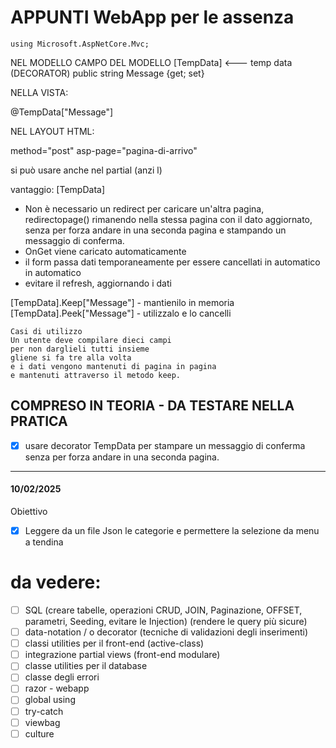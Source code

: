 
# APPUNTI WebApp per le assenza 

```
using Microsoft.AspNetCore.Mvc;
```

NEL MODELLO
CAMPO DEL MODELLO
[TempData] <--- temp data (DECORATOR)
public string Message {get; set}

NELLA VISTA:
<p> @TempData["Message"]</p>

NEL LAYOUT HTML:
<form> method="post" asp-page="pagina-di-arrivo"</form>

si può usare anche nel partial (anzi l)

vantaggio: [TempData]
- Non è necessario un redirect per caricare un'altra pagina, redirectopage() 
rimanendo nella stessa pagina con il dato aggiornato, senza per forza andare in una seconda pagina e stampando un messaggio di conferma. 
- OnGet viene caricato automaticamente 
- il form passa dati temporaneamente per essere cancellati in automatico in automatico
- evitare il refresh, aggiornando i dati

[TempData].Keep["Message"] - mantienilo in memoria
[TempData].Peek["Message"] - utilizzalo e lo cancelli

```
Casi di utilizzo
Un utente deve compilare dieci campi
per non darglieli tutti insieme
gliene si fa tre alla volta
e i dati vengono mantenuti di pagina in pagina
e mantenuti attraverso il metodo keep.
```

## COMPRESO IN TEORIA - DA TESTARE NELLA PRATICA 
- [x] usare decorator TempData per stampare un messaggio di conferma senza per forza andare in una seconda pagina.

---
#### 10/02/2025

Obiettivo
- [x] Leggere da un file Json le categorie e permettere la selezione da menu a tendina 


# da vedere:
- [ ] SQL (creare tabelle, operazioni CRUD, JOIN, Paginazione, 
      OFFSET, parametri, Seeding, evitare le Injection) (rendere le query più sicure)
- [ ] data-notation / o decorator (tecniche di validazioni degli inserimenti)
- [ ] classi utilities per il front-end (active-class)
- [ ] integrazione partial views (front-end modulare)
- [ ] classe utilities per il database
- [ ] classe degli errori
- [ ] razor - webapp
- [ ] global using
- [ ] try-catch
- [ ] viewbag
- [ ] culture
